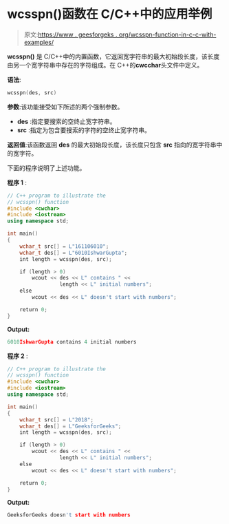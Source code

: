 # wcsspn()函数在 C/C++中的应用举例

> 原文:[https://www . geesforgeks . org/wcsspn-function-in-c-c-with-examples/](https://www.geeksforgeeks.org/wcsspn-function-in-c-c-with-examples/)

**wcsspn()** 是 C/C++中的内置函数，它返回宽字符串的最大初始段长度，该长度由另一个宽字符串中存在的字符组成。在 C++的**cwcchar**头文件中定义。

**语法**:

```cpp
wcsspn(des, src)
```

**参数**:该功能接受如下所述的两个强制参数。

*   **des** :指定要搜索的空终止宽字符串。
*   **src** :指定为包含要搜索的字符的空终止宽字符串。

**返回值**:该函数返回 **des** 的最大初始段长度，该长度只包含 **src** 指向的宽字符串中的宽字符。

下面的程序说明了上述功能。

**程序 1** :

```cpp
// C++ program to illustrate the
// wcsspn() function
#include <cwchar>
#include <iostream>
using namespace std;

int main()
{
    wchar_t src[] = L"161106010";
    wchar_t des[] = L"6010IshwarGupta";
    int length = wcsspn(des, src);

    if (length > 0)
        wcout << des << L" contains " << 
                 length << L" initial numbers";
    else
        wcout << des << L" doesn't start with numbers";

    return 0;
}
```

**Output:**

```cpp
6010IshwarGupta contains 4 initial numbers

```

**程序 2** :

```cpp
// C++ program to illustrate the
// wcsspn() function
#include <cwchar>
#include <iostream>
using namespace std;

int main()
{
    wchar_t src[] = L"2018";
    wchar_t des[] = L"GeeksforGeeks";
    int length = wcsspn(des, src);

    if (length > 0)
        wcout << des << L" contains " << 
                 length << L" initial numbers";
    else
        wcout << des << L" doesn't start with numbers";

    return 0;
}
```

**Output:**

```cpp
GeeksforGeeks doesn't start with numbers

```